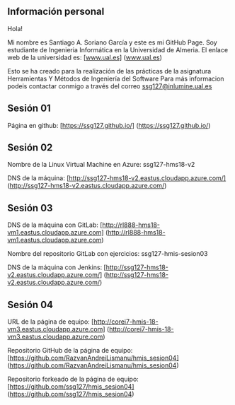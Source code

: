 ## Información personal

Hola!

Mi nombre es Santiago A. Soriano García y este es mi GitHub Page. Soy estudiante de Ingenieria Informática en la Universidad de Almeria. El enlace web de la universidad es: [www.ual.es] (www.ual.es)

Esto se ha creado para la realización de las prácticas de la asignatura Herramientas Y Métodos de Ingeniería del Software Para más informacion podeis contactar conmigo a través del correo ssg127@inlumine.ual.es


## Sesión 01

Página en github: [https://ssg127.github.io/] (https://ssg127.github.io/)

## Sesión 02

Nombre de la Linux Virtual Machine en Azure: ssg127-hms18-v2

DNS de la máquina: [http://ssg127-hms18-v2.eastus.cloudapp.azure.com/] (http://ssg127-hms18-v2.eastus.cloudapp.azure.com/)

## Sesión 03

DNS de la máquina con GitLab: [http://rl888-hms18-vm1.eastus.cloudapp.azure.com] (http://rl888-hms18-vm1.eastus.cloudapp.azure.com)

Nombre del repositorio GitLab con ejercicios: ssg127-hmis-sesion03

DNS de la máquina con Jenkins: [http://ssg127-hms18-v2.eastus.cloudapp.azure.com/] (http://ssg127-hms18-v2.eastus.cloudapp.azure.com/)

## Sesión 04

URL de la página de equipo: [http://corei7-hmis-18-vm3.eastus.cloudapp.azure.com] (http://corei7-hmis-18-vm3.eastus.cloudapp.azure.com)

Repositorio GitHub de la página de equipo: [https://github.com/RazvanAndreiLismanu/hmis_sesion04] (https://github.com/RazvanAndreiLismanu/hmis_sesion04)

Repositorio forkeado de la página de equipo: [https://github.com/ssg127/hmis_sesion04] (https://github.com/ssg127/hmis_sesion04)

